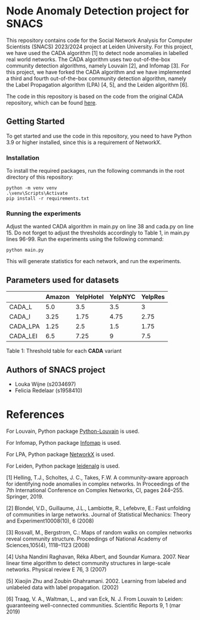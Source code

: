 # Node Anomaly Detection project for SNACS
This repository contains code for the Social Network Analysis for Computer Scientists (SNACS) 2023/2024 project at Leiden University. 
For this project, we have used the CADA algorithm [1] to detect node anomalies in labelled real world networks. The CADA algorithm uses two out-of-the-box community detection algorithms, namely Louvain [2], and Infomap [3].
For this project, we have forked the CADA algorithm and we have implemented a third and fourth out-of-the-box community detection algorithm, namely the Label Propagation algorithm (LPA) [4, 5], and the Leiden algorithm [6].


The code in this repository is based on the code from the original CADA repository, which can be found [here](https://github.com/thomashelling/cada).


## Getting Started
To get started and use the code in this repository, you need to have Python 3.9 or higher installed, since this is a requirement of NetworkX. 

### Installation
To install the required packages, run the following commands in the root directory of this repository:

```
python -m venv venv
.\venv\Scripts\Activate
pip install -r requirements.txt
```

### Running the experiments
Adjust the wanted CADA algorithm in main.py on line 38 and cada.py on line 15. Do not forget to adjust the thresholds accordingly to Table 1, in main.py lines 96-99. Run the experiments using the following command:

```
python main.py
```
This will generate statistics for each network, and run the experiments. 


## Parameters used for datasets
|        | Amazon | YelpHotel | YelpNYC | YelpRes |
|--------|--------|-----------|---------|---------|
| CADA_L | 5.0    | 3.5       | 3.5     | 3       |
| CADA_I | 3.25   | 1.75      | 4.75    | 2.75    |
| CADA_LPA | 1.25  | 2.5       | 1.5     | 1.75    |
| CADA_LEI | 6.5   | 7.25      | 9       | 7.5     |

Table 1: Threshold table for each **CADA** variant

## Authors of SNACS project
- Louka Wijne (s2034697)
- Felicia Redelaar (s1958410)


# References
For Louvain, Python package <a href="https://github.com/taynaud/python-louvain">Python-Louvain</a> is used. 

For Infomap, Python package <a href="https://pypi.org/project/infomap/">Infomap</a> is used.

For LPA, Python package <a href="https://networkx.org/documentation/stable/reference/algorithms/generated/networkx.algorithms.community.label_propagation.label_propagation_communities.html">NetworkX</a> is used.

For Leiden, Python package <a href="https://pypi.org/project/leidenalg/">leidenalg</a> is used.

[1] Helling, T.J., Scholtes, J. C., Takes, F.W. A community-aware approach for identifying node anomalies in complex networks. In Proceedings of the 7th International Conference on Complex Networks, CI, pages 244–255. Springer, 2019.

[2] Blondel, V.D., Guillaume, J.L., Lambiotte, R., Lefebvre, E.: Fast unfolding of communities in large networks. Journal of Statistical Mechanics: Theory and Experiment10008(10), 6 (2008)

[3] Rosvall, M., Bergstrom, C.: Maps of random walks on complex networks reveal community structure. Proceedings of National Academy of Sciences,105(4), 1118–1123 (2008)

[4] Usha Nandini Raghavan, Réka Albert, and Soundar Kumara. 2007. Near linear time algorithm to detect community structures in large-scale networks. Physical review E 76, 3 (2007)

[5] Xiaojin Zhu and Zoubin Ghahramani. 2002. Learning from labeled and unlabeled data with label propagation. (2002)

[6]  Traag, V. A., Waltman, L., and van Eck, N. J. From Louvain to Leiden: guaranteeing well-connected communities. Scientific Reports 9, 1 (mar 2019)

